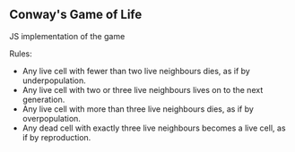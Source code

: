 
## Conway's Game of Life

JS implementation of the game

Rules:

*    Any live cell with fewer than two live neighbours dies, as if by underpopulation.
*  Any live cell with two or three live neighbours lives on to the next generation.
*   Any live cell with more than three live neighbours dies, as if by overpopulation.
*   Any dead cell with exactly three live neighbours becomes a live cell, as if by reproduction.
